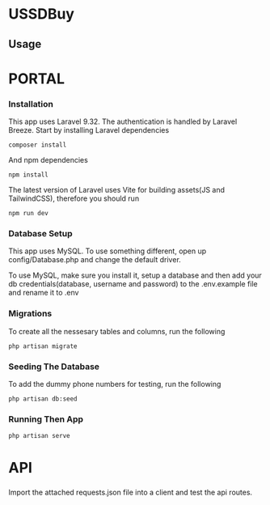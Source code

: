 # USSDBuy

## Usage

# PORTAL

### Installation

This app uses Laravel 9.32. The authentication is handled by Laravel Breeze. Start by installing Laravel dependencies

```
composer install
```

And npm dependencies

```
npm install
```

The latest version of Laravel uses Vite for building assets(JS and TailwindCSS), therefore you should run

```
npm run dev
```

### Database Setup

This app uses MySQL. To use something different, open up config/Database.php and change the default driver.

To use MySQL, make sure you install it, setup a database and then add your db credentials(database, username and password) to the .env.example file and rename it to .env

### Migrations

To create all the nessesary tables and columns, run the following

```
php artisan migrate
```

### Seeding The Database

To add the dummy phone numbers for testing, run the following

```
php artisan db:seed
```

### Running Then App

```
php artisan serve
```

# API

###

Import the attached requests.json file into a client and test the api routes.

```

```
